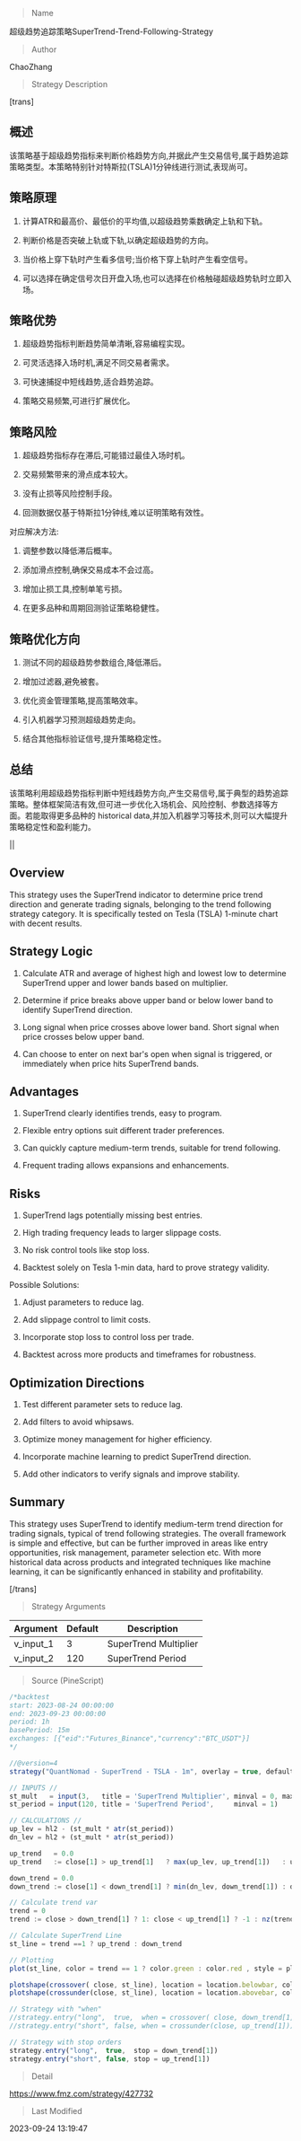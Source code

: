 
> Name

超级趋势追踪策略SuperTrend-Trend-Following-Strategy

> Author

ChaoZhang

> Strategy Description

[trans]


## 概述

该策略基于超级趋势指标来判断价格趋势方向,并据此产生交易信号,属于趋势追踪策略类型。本策略特别针对特斯拉(TSLA)1分钟线进行测试,表现尚可。

## 策略原理

1. 计算ATR和最高价、最低价的平均值,以超级趋势乘数确定上轨和下轨。

2. 判断价格是否突破上轨或下轨,以确定超级趋势的方向。

3. 当价格上穿下轨时产生看多信号;当价格下穿上轨时产生看空信号。

4. 可以选择在确定信号次日开盘入场,也可以选择在价格触碰超级趋势轨时立即入场。

## 策略优势

1. 超级趋势指标判断趋势简单清晰,容易编程实现。

2. 可灵活选择入场时机,满足不同交易者需求。

3. 可快速捕捉中短线趋势,适合趋势追踪。

4. 策略交易频繁,可进行扩展优化。

## 策略风险

1. 超级趋势指标存在滞后,可能错过最佳入场时机。

2. 交易频繁带来的滑点成本较大。

3. 没有止损等风险控制手段。

4. 回测数据仅基于特斯拉1分钟线,难以证明策略有效性。

对应解决方法:

1. 调整参数以降低滞后概率。

2. 添加滑点控制,确保交易成本不会过高。

3. 增加止损工具,控制单笔亏损。

4. 在更多品种和周期回测验证策略稳健性。

## 策略优化方向

1. 测试不同的超级趋势参数组合,降低滞后。

2. 增加过滤器,避免被套。

3. 优化资金管理策略,提高策略效率。

4. 引入机器学习预测超级趋势走向。

5. 结合其他指标验证信号,提升策略稳定性。

## 总结

该策略利用超级趋势指标判断中短线趋势方向,产生交易信号,属于典型的趋势追踪策略。整体框架简洁有效,但可进一步优化入场机会、风险控制、参数选择等方面。若能取得更多品种的 historical data,并加入机器学习等技术,则可以大幅提升策略稳定性和盈利能力。

|| 

## Overview

This strategy uses the SuperTrend indicator to determine price trend direction and generate trading signals, belonging to the trend following strategy category. It is specifically tested on Tesla (TSLA) 1-minute chart with decent results.

## Strategy Logic 

1. Calculate ATR and average of highest high and lowest low to determine SuperTrend upper and lower bands based on multiplier.

2. Determine if price breaks above upper band or below lower band to identify SuperTrend direction.

3. Long signal when price crosses above lower band. Short signal when price crosses below upper band.

4. Can choose to enter on next bar's open when signal is triggered, or immediately when price hits SuperTrend bands.

## Advantages

1. SuperTrend clearly identifies trends, easy to program.

2. Flexible entry options suit different trader preferences. 

3. Can quickly capture medium-term trends, suitable for trend following.

4. Frequent trading allows expansions and enhancements.

## Risks

1. SuperTrend lags potentially missing best entries. 

2. High trading frequency leads to larger slippage costs.

3. No risk control tools like stop loss.

4. Backtest solely on Tesla 1-min data, hard to prove strategy validity.

Possible Solutions:

1. Adjust parameters to reduce lag.

2. Add slippage control to limit costs.

3. Incorporate stop loss to control loss per trade.

4. Backtest across more products and timeframes for robustness.

## Optimization Directions

1. Test different parameter sets to reduce lag.

2. Add filters to avoid whipsaws.

3. Optimize money management for higher efficiency. 

4. Incorporate machine learning to predict SuperTrend direction.

5. Add other indicators to verify signals and improve stability.

## Summary

This strategy uses SuperTrend to identify medium-term trend direction for trading signals, typical of trend following strategies. The overall framework is simple and effective, but can be further improved in areas like entry opportunities, risk management, parameter selection etc. With more historical data across products and integrated techniques like machine learning, it can be significantly enhanced in stability and profitability.

[/trans]

> Strategy Arguments



|Argument|Default|Description|
|----|----|----|
|v_input_1|3|SuperTrend Multiplier|
|v_input_2|120|SuperTrend Period|


> Source (PineScript)

``` javascript
/*backtest
start: 2023-08-24 00:00:00
end: 2023-09-23 00:00:00
period: 1h
basePeriod: 15m
exchanges: [{"eid":"Futures_Binance","currency":"BTC_USDT"}]
*/

//@version=4
strategy("QuantNomad - SuperTrend - TSLA - 1m", overlay = true, default_qty_type = strategy.percent_of_equity, default_qty_value = 100)

// INPUTS //
st_mult   = input(3,   title = 'SuperTrend Multiplier', minval = 0, maxval = 100, step = 0.01)
st_period = input(120, title = 'SuperTrend Period',     minval = 1)

// CALCULATIONS //
up_lev = hl2 - (st_mult * atr(st_period))
dn_lev = hl2 + (st_mult * atr(st_period))

up_trend   = 0.0
up_trend   := close[1] > up_trend[1]   ? max(up_lev, up_trend[1])   : up_lev

down_trend = 0.0
down_trend := close[1] < down_trend[1] ? min(dn_lev, down_trend[1]) : dn_lev

// Calculate trend var
trend = 0
trend := close > down_trend[1] ? 1: close < up_trend[1] ? -1 : nz(trend[1], 1)

// Calculate SuperTrend Line
st_line = trend ==1 ? up_trend : down_trend

// Plotting
plot(st_line, color = trend == 1 ? color.green : color.red , style = plot.style_line, linewidth = 2, title = "SuperTrend")

plotshape(crossover( close, st_line), location = location.belowbar, color = color.green)
plotshape(crossunder(close, st_line), location = location.abovebar, color = color.red)

// Strategy with "when"
//strategy.entry("long",  true,  when = crossover( close, down_trend[1]))
//strategy.entry("short", false, when = crossunder(close, up_trend[1]))

// Strategy with stop orders
strategy.entry("long",  true,  stop = down_trend[1])
strategy.entry("short", false, stop = up_trend[1])
```

> Detail

https://www.fmz.com/strategy/427732

> Last Modified

2023-09-24 13:19:47
